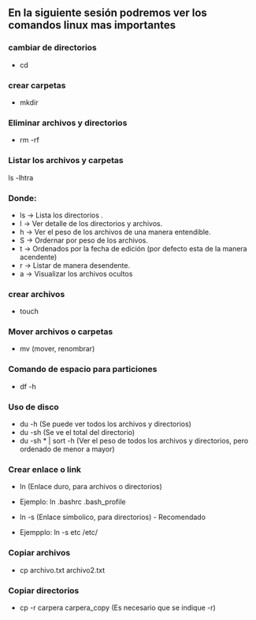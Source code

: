 ## En la siguiente sesión podremos ver los comandos linux mas importantes

### cambiar de directorios
- cd 

### crear carpetas
- mkdir

### Eliminar archivos y directorios
- rm -rf


### Listar los archivos y carpetas
ls -lhtra

### Donde:
- ls -> Lista los directorios .
- l -> Ver detalle de los directorios y archivos.
- h -> Ver el peso de los archivos de una manera entendible.
- S -> Ordernar por peso de los archivos.
- t -> Ordenados por la fecha de edición (por defecto esta de la manera acendente)
- r -> Listar de manera desendente.
- a -> Visualizar los archivos ocultos

### crear archivos
- touch

### Mover archivos o carpetas
- mv (mover, renombrar)

### Comando de espacio para particiones
 - df -h
 
 ### Uso de disco
 - du -h (Se puede ver todos los archivos y directorios)
 - du -sh (Se ve el total del directorio)
 - du -sh * | sort -h (Ver el peso de todos los archivos y directorios, pero ordenado de menor a mayor)
 
 ### Crear enlace o link
 - ln (Enlace duro, para archivos o directorios)
 - Ejemplo: ln .bashrc .bash_profile
 
 - ln -s (Enlace simbolico, para directorios) - Recomendado
 - Ejempplo: ln -s etc /etc/
 
 
 ### Copiar archivos
 - cp archivo.txt archivo2.txt
 
 ### Copiar directorios
 - cp -r carpera carpera_copy (Es necesario que se indique -r)
 
 
 
